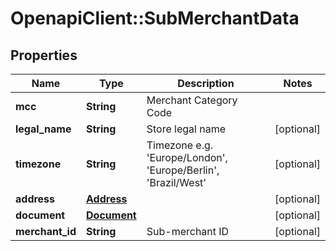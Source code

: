 # OpenapiClient::SubMerchantData

## Properties
Name | Type | Description | Notes
------------ | ------------- | ------------- | -------------
**mcc** | **String** | Merchant Category Code | 
**legal_name** | **String** | Store legal name | [optional] 
**timezone** | **String** | Timezone e.g. &#39;Europe/London&#39;, &#39;Europe/Berlin&#39;, &#39;Brazil/West&#39; | [optional] 
**address** | [**Address**](Address.md) |  | [optional] 
**document** | [**Document**](Document.md) |  | [optional] 
**merchant_id** | **String** | Sub-merchant ID | [optional] 


